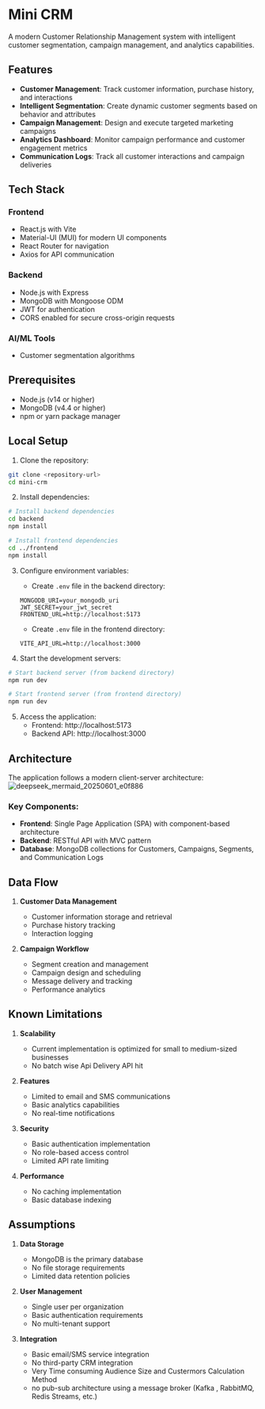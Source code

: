 # Mini CRM

A modern Customer Relationship Management system with intelligent customer segmentation, campaign management, and analytics capabilities.

## Features

- **Customer Management**: Track customer information, purchase history, and interactions
- **Intelligent Segmentation**: Create dynamic customer segments based on behavior and attributes
- **Campaign Management**: Design and execute targeted marketing campaigns
- **Analytics Dashboard**: Monitor campaign performance and customer engagement metrics
- **Communication Logs**: Track all customer interactions and campaign deliveries

##  Tech Stack

### Frontend
- React.js with Vite
- Material-UI (MUI) for modern UI components
- React Router for navigation
- Axios for API communication

### Backend
- Node.js with Express
- MongoDB with Mongoose ODM
- JWT for authentication
- CORS enabled for secure cross-origin requests

### AI/ML Tools
- Customer segmentation algorithms

## Prerequisites

- Node.js (v14 or higher)
- MongoDB (v4.4 or higher)
- npm or yarn package manager

##  Local Setup

1. Clone the repository:
```bash
git clone <repository-url>
cd mini-crm
```

2. Install dependencies:
```bash
# Install backend dependencies
cd backend
npm install

# Install frontend dependencies
cd ../frontend
npm install
```

3. Configure environment variables:
   - Create `.env` file in the backend directory:
   ```
   MONGODB_URI=your_mongodb_uri
   JWT_SECRET=your_jwt_secret
   FRONTEND_URL=http://localhost:5173
   ```
   - Create `.env` file in the frontend directory:
   ```
   VITE_API_URL=http://localhost:3000
   ```

4. Start the development servers:
```bash
# Start backend server (from backend directory)
npm run dev

# Start frontend server (from frontend directory)
npm run dev
```

5. Access the application:
   - Frontend: http://localhost:5173
   - Backend API: http://localhost:3000

## Architecture

The application follows a modern client-server architecture:
![deepseek_mermaid_20250601_e0f886](https://github.com/user-attachments/assets/67a4b000-f92d-434d-b865-c85f41118db3)
### Key Components:
- **Frontend**: Single Page Application (SPA) with component-based architecture
- **Backend**: RESTful API with MVC pattern
- **Database**: MongoDB collections for Customers, Campaigns, Segments, and Communication Logs

## Data Flow

1. **Customer Data Management**
   - Customer information storage and retrieval
   - Purchase history tracking
   - Interaction logging

2. **Campaign Workflow**
   - Segment creation and management
   - Campaign design and scheduling
   - Message delivery and tracking
   - Performance analytics

## Known Limitations

1. **Scalability**
   - Current implementation is optimized for small to medium-sized businesses
   - No batch wise Api Delivery  API hit

2. **Features**
   - Limited to email and SMS communications
   - Basic analytics capabilities
   - No real-time notifications

3. **Security**
   - Basic authentication implementation
   - No role-based access control
   - Limited API rate limiting

4. **Performance**
   - No caching implementation
   - Basic database indexing

## Assumptions

1. **Data Storage**
   - MongoDB is the primary database
   - No file storage requirements
   - Limited data retention policies

2. **User Management**
   - Single user per organization
   - Basic authentication requirements
   - No multi-tenant support

3. **Integration**
   - Basic email/SMS service integration
   - No third-party CRM integration
   - Very Time consuming Audience Size and Custermors Calculation Method
   - no pub-sub architecture using a message broker (Kafka , RabbitMQ, Redis Streams, etc.) 
